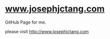 www.josephjctang.com
====================

GitHub Page for me.

please visit http://www.josephjctang.com
